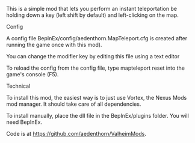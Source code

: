 This is a simple mod that lets you perform an instant teleportation be holding down a key (left shift by default) and left-clicking on the map.


Config

A config file BepInEx/config/aedenthorn.MapTeleport.cfg is created after running the game once with this mod).

You can change the modifier key by editing this file using a text editor

To reload the config from the config file, type mapteleport reset into the game's console (F5).


Technical

To install this mod, the easiest way is to just use Vortex, the Nexus Mods mod manager. It should take care of all dependencies.

To install manually, place the dll file in the BepInEx/plugins folder. You will need BepInEx.

Code is at https://github.com/aedenthorn/ValheimMods.
